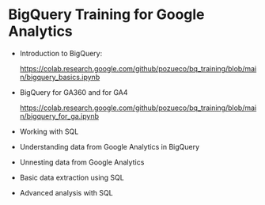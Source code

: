 # BigQuery Training for Google Analytics

* Introduction to BigQuery:

  https://colab.research.google.com/github/pozueco/bq_training/blob/main/bigquery_basics.ipynb

* BigQuery for GA360 and for GA4

  https://colab.research.google.com/github/pozueco/bq_training/blob/main/bigquery_for_ga.ipynb

* Working with SQL

* Understanding data from Google Analytics in BigQuery

* Unnesting data from Google Analytics

* Basic data extraction using SQL

* Advanced analysis with SQL
